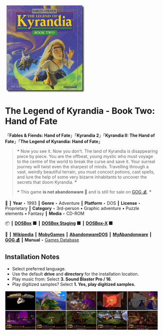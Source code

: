 ![](Thumbnail.png "application-thumbnail")

# The Legend of Kyrandia - Book Two: Hand of Fate

「**Fables & Fiends: Hand of Fate**」「**Kyrandia 2**」「**Kyrandia II: The Hand of Fate**」「**The Legend of Kyrandia: Hand of Fate**」

> ❝ Now you see it. Now you don't. The land of Kyrandia is disappearing piece by piece. You are the offbeat, young mystic who must voyage to the centre of the world to break the curse and save it. Your surreal journey will twist even the sharpest of minds. Travelling through a vast, weirdly beautiful terrain, you must concoct potions, cast spells, and lure the help of some very bizarre inhabitants to uncover the secrets that doom Kyrandia. ❞
>
> ❝ This game **is not abandonware 🚫** and is still for sale on [GOG 💰](https://www.gog.com/en/game/legend_of_kyrandia_hand_of_fate). ❞
>

📌 ┃ **Year** ‣ 1993 ┃ **Genre** ‣ Adventure ┃ **Platform** ‣ DOS ┃ **License** ‣ Proprietary ┃ **Category** ‣ 3rd-person • Graphic adventure • Puzzle elements • Fantasy ┃ **Media** ‣ CD-ROM 

📦 ┃ **[DOSBox](https://www.dosbox.com/) 🟩** ┃ **[DOSBox Staging](https://dosbox-staging.github.io/) 🟩** ┃ **[DOSBox-X](https://dosbox-x.com/) 🟩** 

📎 ┃ **[Wikipedia](https://en.wikipedia.org/wiki/The_Legend_of_Kyrandia:_Hand_of_Fate)** ┃ **[MobyGames](https://www.mobygames.com/game/871/fables-fiends-hand-of-fate/)** ┃ **[AbandonwareDOS](https://www.abandonwaredos.com/abandonware-game.php?abandonware=Legend+of+Kyrandia+2%3A+Hand+of+fate&gid=1442)** ┃ **[MyAbandonware](https://www.myabandonware.com/game/fables-fiends-hand-of-fate-21z)** ┃ **[GOG 💰](https://www.gog.com/en/game/legend_of_kyrandia_hand_of_fate)** ┃ **Manual** ‣ [Games Database](https://www.gamesdatabase.org/game/microsoft-dos/legend-of-kyrandia-book-2-the-hand-of-fate) 

## Installation Notes
- Select preferred language.
- Use the default **drive** and **directory** for the installation location.
- Play music from: Select **3. Sound Blaster Pro / 16**.
- Play digitized samples? Select **1. Yes, play digitized samples.**

![](Montage.png "The Legend of Kyrandia - Book Two: Hand of Fate")

